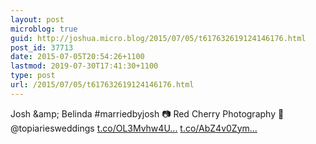 ```yaml
---
layout: post
microblog: true
guid: http://joshua.micro.blog/2015/07/05/t617632619124146176.html
post_id: 37713
date: 2015-07-05T20:54:26+1100
lastmod: 2019-07-30T17:41:30+1100
type: post
url: /2015/07/05/t617632619124146176.html
---
```

Josh &amp;amp; Belinda #marriedbyjosh 📷 Red Cherry Photography 🏩 @topiariesweddings [t.co/OL3Mvhw4U...](http://t.co/OL3Mvhw4Ug) [t.co/AbZ4v0Zym...](http://t.co/AbZ4v0Zymx)
